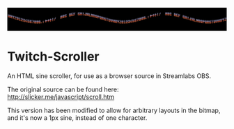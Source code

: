 ![Example](Screenshot.JPG)

# Twitch-Scroller

An HTML sine scroller, for use as a browser source in Streamlabs OBS.

The original source can be found here: http://slicker.me/javascript/scroll.htm

This version has been modified to allow for arbitrary layouts in the bitmap, and it's now a 1px sine, instead of one character. 
